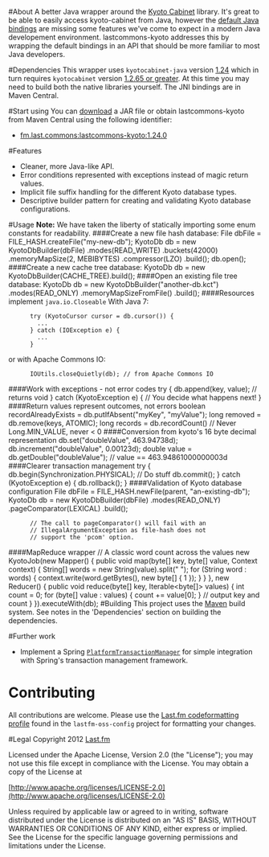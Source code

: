 #About
A better Java wrapper around the
[Kyoto Cabinet](http://fallabs.com/kyotocabinet/ "Kyoto Cabinet: a straightforwardimplementation of DBM")
library. It's great to be able to easily access kyoto-cabinet from Java, however the
[default Java bindings](http://fallabs.com/kyotocabinet/javadoc/ "kyotocabinet-java Javadoc")
are missing some features we've come to expect in a modern Java developement environment. lastcommons-kyoto addresses
this by wrapping the default bindings in an API that should be more familiar to most Java developers.

#Dependencies
This wrapper uses `kyotocabinet-java` version
[1.24](http://fallabs.com/kyotocabinet/javapkg/kyotocabinet-java-1.24.tar.gz "kyotocabinet-java packages")
which in turn requires `kyotocabinet` version [
1.2.65 or greater](http://fallabs.com/kyotocabinet/pkg/ "kyotocabinet packages").
At this time you may need to build both the native libraries yourself. The JNI bindings are in Maven Central.

#Start using
You can [download](https://github.com/lastfm/lastcommons-kyoto/downloads) a JAR file or obtain lastcommons-kyoto from
Maven Central using the following identifier:

* [fm.last.commons:lastcommons-kyoto:1.24.0](http://search.maven.org/#artifactdetails%7Cfm.last.commons%7Clastcommons-kyoto%7C1.24.0%7Cjar)
                                            
#Features
* Cleaner, more Java-like API.
* Error conditions represented with exceptions instead of magic return values.
* Implicit file suffix handling for the different Kyoto database types.
* Descriptive builder pattern for creating and validating Kyoto database configurations.

#Usage
**Note:** We have taken the liberty of statically importing some enum constants for readability.
####Create a new file hash database:
          File dbFile = FILE_HASH.createFile("my-new-db");
          KyotoDb db = new KyotoDbBuilder(dbFile)
                         .modes(READ_WRITE)
                         .buckets(42000)
                         .memoryMapSize(2, MEBIBYTES)
                         .compressor(LZO)
                         .build();
          db.open();
####Create a new cache tree database:
          KyotoDb db = new KyotoDbBuilder(CACHE_TREE).build();
####Open an existing file tree database:
          KyotoDb db = new KyotoDbBuilder("another-db.kct")
                         .modes(READ_ONLY)
                         .memoryMapSizeFromFile()
                         .build();
####Resources implement `java.io.Closeable`
With Java 7:

          try (KyotoCursor cursor = db.cursor()) {
            ...
          } catch (IOException e) {
            ...
          }
or with Apache Commons IO:

          IOUtils.closeQuietly(db); // from Apache Commons IO
####Work with exceptions - not error codes
          try {
            db.append(key, value); // returns void
          } catch (KyotoException e) {
            // You decide what happens next!
          }
####Return values represent outcomes, not errors
          boolean recordAlreadyExists = db.putIfAbsent("myKey", "myValue");
          long removed = db.remove(keys, ATOMIC);
          long records = db.recordCount() // Never Long.MIN_VALUE, never < 0
####Conversion from kyoto's 16 byte decimal representation
          db.set("doubleValue", 463.94738d);
          db.increment("doubleValue", 0.00123d);
          double value = db.getDouble("doubleValue"); // value == 463.94861000000003d
####Clearer transaction management
          try {
            db.begin(Synchronization.PHYSICAL);
            // Do stuff
            db.commit();
          } catch (KyotoException e) {
            db.rollback();
          }
####Validation of Kyoto database configuration
          File dbFile = FILE_HASH.newFile(parent, "an-existing-db");          
          KyotoDb db = new KyotoDbBuilder(dbFile)
            .modes(READ_ONLY)
            .pageComparator(LEXICAL)
            .build();

          // The call to pageComparator() will fail with an
          // IllegalArgumentException as file-hash does not
          // support the 'pcom' option.
####MapReduce wrapper
          // A classic word count across the values 
          new KyotoJob(new Mapper() {
            public void map(byte[] key, byte[] value, Context context) {
              String[] words = new String(value).split(" ");
              for (String word : words) {
                context.write(word.getBytes(), new byte[] { 1 });
              }
            }
          }, new Reducer() {
            public void reduce(byte[] key, Iterable<byte[]> values) {
              int count = 0;
              for (byte[] value : values) {
                count += value[0];
              }
              // output key and count
            }
          }).executeWith(db);
#Building
This project uses the [Maven](http://maven.apache.org/) build system. See notes in the 'Dependencies' section on building the dependencies.

#Further work
* Implement a Spring [`PlatformTransactionManager`](http://static.springsource.org/spring/docs/3.1.x/javadoc-api/org/springframework/transaction/PlatformTransactionManager.html "Spring Framework Javadoc - PlatformTransactionManager") for simple integration with Spring's transaction management framework.

# Contributing
All contributions are welcome. Please use the [Last.fm codeformatting profile](https://github.com/lastfm/lastfm-oss-config/blob/master/src/main/resources/fm/last/last.fm.eclipse-codeformatter-profile.xml) found in the `lastfm-oss-config` project for formatting your changes.

#Legal
Copyright 2012 [Last.fm](http://www.last.fm/)

Licensed under the Apache License, Version 2.0 (the "License");
you may not use this file except in compliance with the License.
You may obtain a copy of the License at
 
[http://www.apache.org/licenses/LICENSE-2.0](http://www.apache.org/licenses/LICENSE-2.0)
 
Unless required by applicable law or agreed to in writing, software
distributed under the License is distributed on an "AS IS" BASIS,
WITHOUT WARRANTIES OR CONDITIONS OF ANY KIND, either express or implied.
See the License for the specific language governing permissions and
limitations under the License.
